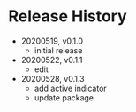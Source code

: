 # Release History

* 20200519, v0.1.0
	* initial release
* 20200522, v0.1.1
	* edit
* 20200528, v0.1.3
	* add active indicator
	* update package

